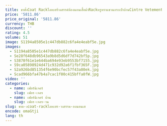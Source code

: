 ```yaml
---
title: ขาตั้งCoat Rackโลหะสร้างสรรค์ห้องนอนเสื้อผ้าRackหรูหราแขวนกระเป๋าบ้านCintre Vetementเฟอร์นิเจอร์
price: '5811.86'
price_original: '5811.86'
currency: THB
discount: ''
rating: 4.5
volume: 51
image: S1194a8505e1c447db882c6fa4e4eabf5e.jpg
images:
  - S1194a8505e1c447db882c6fa4e4eabf5e.jpg
  - Se28f648db96543a9b8d5d6df7d742bf5p.jpg
  - S3870f61e1e644ba694e93eb9553bf7155.jpg
  - S9ca05898924d471c932d92a6f1fbf365F.jpg
  - S2a926bd851354f6e90bcfec57f43a80ek.jpg
  - Scad966bfa47b4a7cac1f00c415bffa0fW.jpg
video: ''
categories:
  - name: เฟอร์นิเจอร์
    slug: เฟอร-เจอร
  - name: เฟอร์นิเจอร์ บ้าน
    slug: เฟอร-เจอร-าน
slug: ขาต-งcoat-rackโลหะสร-างสรรค-องนอนเส
encode: omaGtji
lang: th
---
```

  